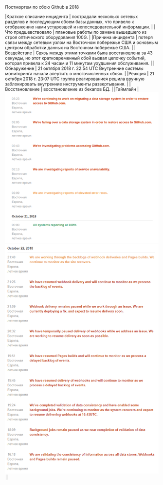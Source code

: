 Постмортем по сбою Github в 2018

|Краткое описание инцидента  | пострадали несколько сетевых разделов и последующим сбоем базы данных, что привело к отображению нами устаревшей и непоследовательной информации.  |
|Что предшевствовало  | плановые работы по замене вышедшего из строя оптического оборудования 100G.   |
|Причина инцидента  | потеря связи между сетевым узлом на Восточном побережье США и основным центром обработки данных на Восточном побережье США.  |
|Воздействие  | Связь между этими точками была восстановлена ​​за 43 секунды, но этот кратковременный сбой вызвал цепочку событий, которая привела к 24 часам и 11 минутам ухудшения обслуживания.  |
|Обнаружение  | 21 октября 2018 г. 22:54 UTC Внутренние системы мониторинга начали алертить о многочисленных сбоях. |
|Реакция  | 21 октября 2018 г. 23:07 UTC группа реагированиея решила вручную заблокировать внутренние инструменты развертывания.  |
|Восстановление  | восстановление из бекапов БД. |
|Таймлайн  | ![](https://github.com/Hoaxlt/Homeworks/blob/main/incident-managment/zj8z98kc4_mgpnyyxrco1rycrhu.png) ![](https://github.com/Hoaxlt/Homeworks/blob/main/incident-managment/4thdbae4vmrg23jpu3zsyiguhya.png)  ![]()   |
